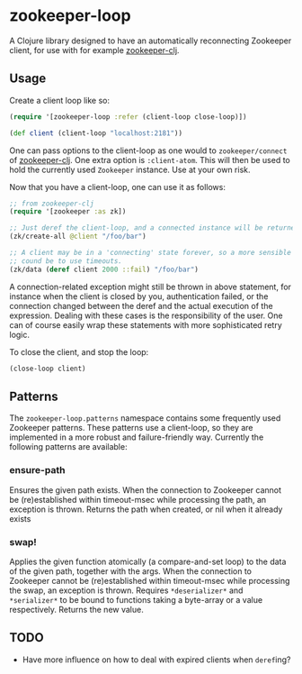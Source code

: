# zookeeper-loop

A Clojure library designed to have an automatically reconnecting Zookeeper client, for use with for example [zookeeper-clj](#).

## Usage

Create a client loop like so:

```clojure
(require '[zookeeper-loop :refer (client-loop close-loop)])

(def client (client-loop "localhost:2181"))
```

One can pass options to the client-loop as one would to `zookeeper/connect` of [zookeeper-clj](#). One extra option is `:client-atom`. This will then be used to hold the currently used `Zookeeper` instance. Use at your own risk.

Now that you have a client-loop, one can use it as follows:

```clojure
;; from zookeeper-clj
(require '[zookeeper :as zk])

;; Just deref the client-loop, and a connected instance will be returned.
(zk/create-all @client "/foo/bar")

;; A client may be in a 'connecting' state forever, so a more sensible approach
;; cound be to use timeouts.
(zk/data (deref client 2000 ::fail) "/foo/bar")
```

A connection-related exception might still be thrown in above statement, for instance when the client is closed by you, authentication failed, or the connection changed between the deref and the actual execution of the expression. Dealing with these cases is the responsibility of the user. One can of course easily wrap these statements with more sophisticated retry logic.

To close the client, and stop the loop:

```clojure
(close-loop client)
```


## Patterns

The `zookeeper-loop.patterns` namespace contains some frequently used Zookeeper patterns. These patterns use a client-loop, so they are implemented in a more robust and failure-friendly way. Currently the following patterns are available:

### ensure-path

Ensures the given path exists. When the connection to Zookeeper cannot be (re)established within timeout-msec while processing the path, an exception is thrown. Returns the path when created, or nil when it already exists

### swap!

Applies the given function atomically (a compare-and-set loop) to the data of the given path, together with the args. When the connection to Zookeeper cannot be (re)established within timeout-msec while processing the swap, an exception is thrown. Requires `*deserializer*` and `*serializer*` to be bound to functions taking a byte-array or a value respectively. Returns the new value.


## TODO

* Have more influence on how to deal with expired clients when `deref`ing?
